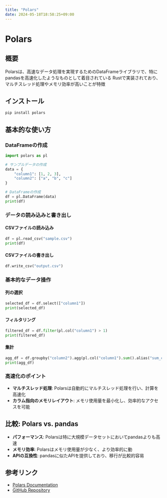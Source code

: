 ```yaml
---
title: "Polars"
date: 2024-05-18T18:58:25+09:00
---
```


# Polars

## 概要

Polarsは、高速なデータ処理を実現するためのDataFrameライブラリで、特にpandasを高速化したようなものとして着目されている
Rustで実装されており、マルチスレッド処理やメモリ効率が高いことが特徴

## インストール

```bash
pip install polars
```

## 基本的な使い方

### DataFrameの作成

```python
import polars as pl

# サンプルデータの作成
data = {
    "column1": [1, 2, 3],
    "column2": ["a", "b", "c"]
}

# DataFrameの作成
df = pl.DataFrame(data)
print(df)
```

### データの読み込みと書き出し

#### CSVファイルの読み込み

```python
df = pl.read_csv("sample.csv")
print(df)
```

#### CSVファイルの書き出し

```python
df.write_csv("output.csv")
```

### 基本的なデータ操作

#### 列の選択

```python
selected_df = df.select(["column1"])
print(selected_df)
```

#### フィルタリング

```python
filtered_df = df.filter(pl.col("column1") > 1)
print(filtered_df)
```

#### 集計

```python
agg_df = df.groupby("column2").agg(pl.col("column1").sum().alias("sum_column1"))
print(agg_df)
```

### 高速化のポイント

- **マルチスレッド処理**: Polarsは自動的にマルチスレッド処理を行い、計算を高速化
- **カラム指向のメモリレイアウト**: メモリ使用量を最小化し、効率的なアクセスを可能

## 比較: Polars vs. pandas

- **パフォーマンス**: Polarsは特に大規模データセットにおいてpandasよりも高速
- **メモリ効率**: Polarsはメモリ使用量が少なく、より効率的に動
- **APIの互換性**: pandasに似たAPIを提供しており、移行が比較的容易

## 参考リンク

- [Polars Documentation](https://pola-rs.github.io/polars-book/user-guide/)
- [GitHub Repository](https://github.com/pola-rs/polars)
